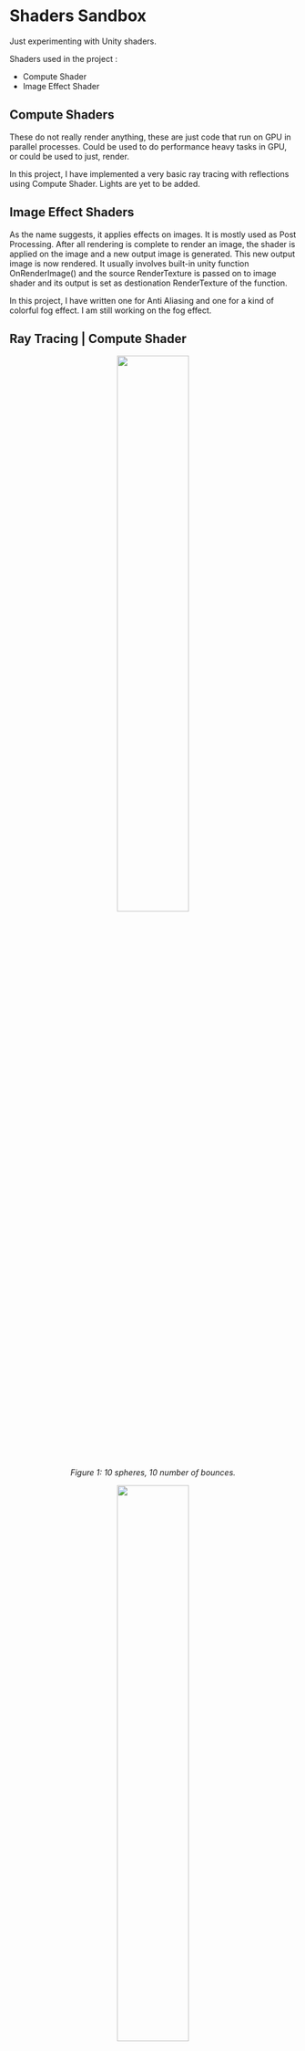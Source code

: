 <!-- <style>
figure {
  border: 1px #cccccc solid;
  padding: 4px;
  margin: auto;
}

figcaption {
  background-color: black;
  color: white;
  font-style: italic;
  padding: 2px;
  text-align: center;
}
</style> -->
# Shaders Sandbox
Just experimenting with Unity shaders.

Shaders used in the project : 
- Compute Shader
- Image Effect Shader
		
## Compute Shaders
These do not really render anything, these are just code that run on GPU in parallel processes.
Could be used to do performance heavy tasks in GPU, or could be used to just, render.

In this project, I have implemented a very basic ray tracing with reflections using Compute Shader. Lights are yet to be added.

## Image Effect Shaders
As the name suggests, it applies effects on images. It is mostly used as Post Processing. After all rendering is complete to render an image, the shader is applied on the image and a new output image is generated. This new output image is now rendered. It usually involves built-in unity function OnRenderImage() and the source RenderTexture is passed on to image shader and its output is set as destionation RenderTexture of the function.

In this project, I have written one for Anti Aliasing and one for a kind of colorful fog effect. I am still working on the fog effect.
		
## Ray Tracing | Compute Shader
<p align ="center">
	<img src="https://user-images.githubusercontent.com/86613790/158048885-0ee3eac3-3e93-4aee-b102-e6af6bd638d5.png" width=50% heigth=50%> 
	<br>
    	<em>Figure 1: 10 spheres, 10 number of bounces.</em>
<!-- 	<figcaption align="center">Scene</figcaption> -->
</p>
<p align ="center">
	<img src="https://user-images.githubusercontent.com/86613790/158049251-5697fa2d-bfe1-4e76-b83d-77edee2b3cb9.png" width=50% heigth=50%> 
	<br>
    	<em>Figure 2: Reflections.</em>
<!-- 	<figcaption align="center">Scene</figcaption> -->
</p>
Spheres are not actually in the scenes, they are just rendered by the shader, there are no sphere meshes.

## Anti Aliasing | Image Effect Shader
<p align ="center">
	<img src="https://user-images.githubusercontent.com/86613790/158048958-66c875de-d9c8-4156-a725-ec9d6fa50b72.png" width=50% heigth=50%> 
	<br>
    	<em>Figure 1: Ray tracing scene without Anti Aliasing.</em>
<!-- 	<figcaption align="center">Scene</figcaption> -->
</p>
<p align ="center">
	<img src="https://user-images.githubusercontent.com/86613790/158049050-22670cb0-b438-4685-80b7-a01effdced19.png" width=50% heigth=50%> 
	<br>
    	<em>Figure 2: Ray tracing scene with Anti Aliasing.</em>
<!-- 	<figcaption align="center">Scene</figcaption> -->
</p>
Zoom in to clearly see the effect.

## Fog | Image Effect Shader
<p align ="center">
	<img src="https://user-images.githubusercontent.com/86613790/158047484-a61701b8-975f-4605-8ec3-822766dad12e.png" width=50% heigth=50%> 
	<br>
    	<em>Figure 1: Scene.</em>
<!-- 	<figcaption align="center">Scene</figcaption> -->
</p>
<p align ="center">
	<img src="https://user-images.githubusercontent.com/86613790/158048723-5bac4797-b53f-4d30-a299-2b23f222a762.png" width=50% heigth=50%>
	<br>
    	<em>Figure 2: In playmode, when looked from some distance.</em>
<!-- 	<figcaption align="center">Scene</figcaption> -->
</p>
<p align ="center">
	<img src="https://user-images.githubusercontent.com/86613790/158048801-131419ff-28c4-4cab-ada0-9068d96336f3.png" width=50% heigth=50%>
	<br>
    	<em>Figure 3: In playmode, when we come closer to the objects.</em>
<!-- 	<figcaption align="center">Scene</figcaption> -->
</p>
Yeah I like pink a bit too much.
